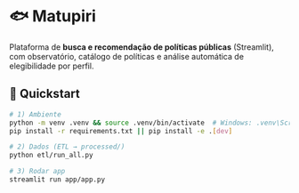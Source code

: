 # 🐟 Matupiri

Plataforma de **busca e recomendação de políticas públicas** (Streamlit), com observatório,
catálogo de políticas e análise automática de elegibilidade por perfil.

## 🚀 Quickstart

```bash
# 1) Ambiente
python -m venv .venv && source .venv/bin/activate  # Windows: .venv\Scripts\activate
pip install -r requirements.txt || pip install -e .[dev]

# 2) Dados (ETL → processed/)
python etl/run_all.py

# 3) Rodar app
streamlit run app/app.py
